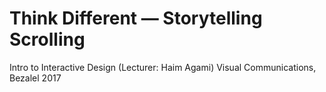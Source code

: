 # Think Different — Storytelling Scrolling
Intro to Interactive Design (Lecturer: Haim Agami)
Visual Communications, Bezalel 2017
